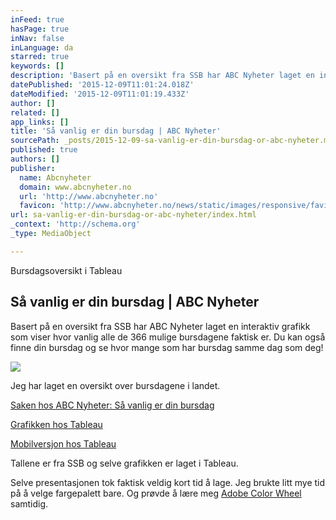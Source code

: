 ```yaml
---
inFeed: true
hasPage: true
inNav: false
inLanguage: da
starred: true
keywords: []
description: 'Basert på en oversikt fra SSB har ABC Nyheter laget en interaktiv grafikk som viser hvor vanlig alle de 366 mulige bursdagene faktisk er. Du kan også finne din bursdag og se hvor mange som har bursdag samme dag som deg! Surfer du på stor skjerm: Men surfer du på mobil: 1.'
datePublished: '2015-12-09T11:01:24.018Z'
dateModified: '2015-12-09T11:01:19.433Z'
author: []
related: []
app_links: []
title: 'Så vanlig er din bursdag | ABC Nyheter'
sourcePath: _posts/2015-12-09-sa-vanlig-er-din-bursdag-or-abc-nyheter.md
published: true
authors: []
publisher:
  name: Abcnyheter
  domain: www.abcnyheter.no
  url: 'http://www.abcnyheter.no'
  favicon: 'http://www.abcnyheter.no/news/static/images/responsive/favicons/favicon.ico'
url: sa-vanlig-er-din-bursdag-or-abc-nyheter/index.html
_context: 'http://schema.org'
_type: MediaObject

---
```

Bursdagsoversikt i Tableau

<article style=""><h1>Så vanlig er din bursdag | ABC Nyheter</h1><p>Basert på en oversikt fra SSB har ABC Nyheter laget en interaktiv grafikk som viser hvor vanlig alle de 366 mulige bursdagene faktisk er. Du kan også finne din bursdag og se hvor mange som har bursdag samme dag som deg! </p><img src="https://s3-us-west-2.amazonaws.com/the-grid-img/p/85ca44fc03c7aa6939b36f39148be1d1cf098128.jpg" /></article>

Jeg har laget en oversikt over bursdagene i landet.

[Saken hos ABC Nyheter: Så vanlig er din bursdag][0]

[Grafikken hos Tableau][1]

[Mobilversjon hos Tableau][2]

Tallene er fra SSB og selve grafikken er laget i Tableau.

Selve presentasjonen tok faktisk veldig kort tid å lage. Jeg brukte litt mye tid på å velge fargepalett bare. Og prøvde å lære meg [Adobe Color Wheel ][3]samtidig.

[0]: http://www.abcnyheter.no/livet/familien/2015/11/29/194941470/sa-vanlig-er-din-bursdag
[1]: https://public.tableau.com/views/vanligste_bursdag/bursdag?:embed=y&%3B:display_count=yes&%3B:showTabs=y&%3B:showVizHome=no
[2]: https://public.tableau.com/views/vanligste_bursdag/bursdag_mobil?:embed=y&%3B:display_count=yes&%3B:showTabs=y&%3B:showVizHome=no
[3]: https://color.adobe.com/nb/create/color-wheel/?base=2&rule=Analogous&selected=2&name=Mitt%20Color-tema&mode=rgb&rgbvalues=1,0.6986525681946676,0.9163415478504828,0.91,0.5692882708402218,0.8180440742379108,1,0.4732327534262343,0.8618960379948251,0.93,0.24551710750146932,0.7558321934104016,0.81,0.16771129016520347,0.6515276757704171&swatchOrder=4,3,2,1,0